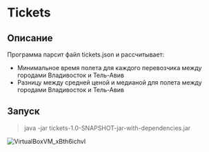 # Tickets

## Описание
Программа парсит файл tickets.json и рассчитывает:
* Минимальное время полета для каждого перевозчика между городами Владивосток и Тель-Авив
* Разницу между средней ценой и медианой для полета между городами Владивосток и Тель-Авив


## Запуск
> java -jar tickets-1.0-SNAPSHOT-jar-with-dependencies.jar

![VirtualBoxVM_xBth6ichvI](https://github.com/silveoo/tickets/assets/92054590/ece24be4-7ba2-4b36-9b7d-c9920ec3417d)
